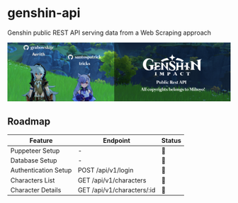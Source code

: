# genshin-api
Genshin public REST API serving data from a Web Scraping approach

![Aerith & tricks at Genshin Impact world giving welcome for contributors!](docs/readme.png)

## Roadmap

| Feature              | Endpoint                   | Status          |
|----------------------|----------------------------|-----------------|
| Puppeteer Setup      | -                          | :no_entry_sign: |
| Database Setup       | -                          | :no_entry_sign: |
| Authentication Setup | POST /api/v1/login         | :no_entry_sign: |
| Characters List      | GET /api/v1/characters     | :no_entry_sign: |
| Character Details    | GET /api/v1/characters/:id | :no_entry_sign: |